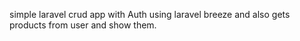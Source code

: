 simple laravel crud app with Auth using laravel breeze and also gets products from user and show them. 